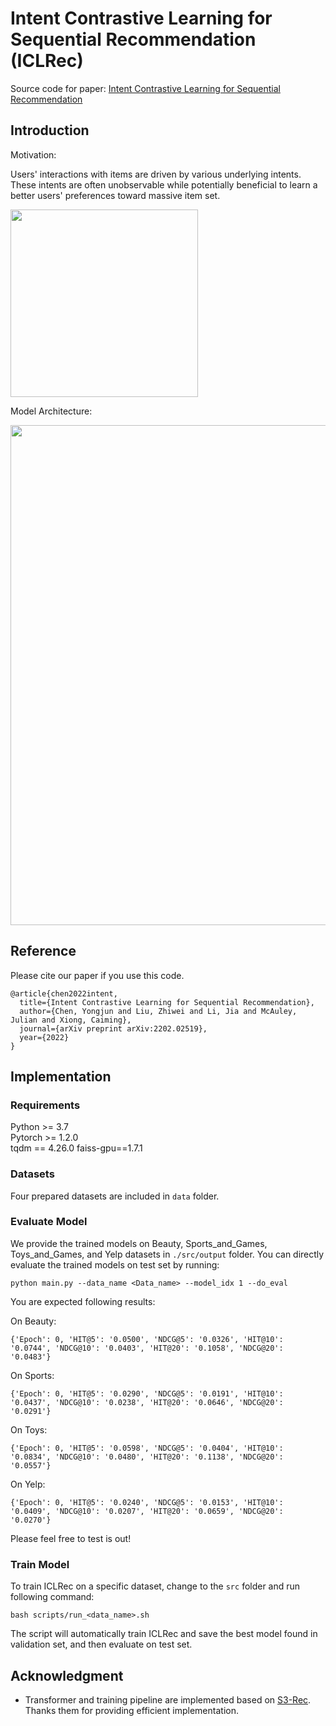 # Intent Contrastive Learning for Sequential Recommendation (ICLRec)

Source code for paper: [Intent Contrastive Learning for Sequential Recommendation](https://arxiv.org/pdf/2202.02519.pdf)

## Introduction

Motivation: 

Users' interactions with items are driven by various underlying intents. These intents are often unobservable while potentially beneficial to learn a better users' preferences toward massive item set.

<img src="./img/motivation_sports.png" width="300">

Model Architecture:

<img src="./img/model.png" width="800">

## Reference

Please cite our paper if you use this code.

```
@article{chen2022intent,
  title={Intent Contrastive Learning for Sequential Recommendation},
  author={Chen, Yongjun and Liu, Zhiwei and Li, Jia and McAuley, Julian and Xiong, Caiming},
  journal={arXiv preprint arXiv:2202.02519},
  year={2022}
}
```

## Implementation
### Requirements

Python >= 3.7  
Pytorch >= 1.2.0  
tqdm == 4.26.0
faiss-gpu==1.7.1

### Datasets

Four prepared datasets are included in `data` folder.


### Evaluate Model

We provide the trained models on Beauty, Sports_and_Games, Toys_and_Games, and Yelp datasets in `./src/output` folder. You can directly evaluate the trained models on test set by running:

```
python main.py --data_name <Data_name> --model_idx 1 --do_eval
```

You are expected following results:

On Beauty: 
```
{'Epoch': 0, 'HIT@5': '0.0500', 'NDCG@5': '0.0326', 'HIT@10': '0.0744', 'NDCG@10': '0.0403', 'HIT@20': '0.1058', 'NDCG@20': '0.0483'}
```
On Sports:
```
{'Epoch': 0, 'HIT@5': '0.0290', 'NDCG@5': '0.0191', 'HIT@10': '0.0437', 'NDCG@10': '0.0238', 'HIT@20': '0.0646', 'NDCG@20': '0.0291'}
```
On Toys:

```
{'Epoch': 0, 'HIT@5': '0.0598', 'NDCG@5': '0.0404', 'HIT@10': '0.0834', 'NDCG@10': '0.0480', 'HIT@20': '0.1138', 'NDCG@20': '0.0557'}
```

On Yelp:
```
{'Epoch': 0, 'HIT@5': '0.0240', 'NDCG@5': '0.0153', 'HIT@10': '0.0409', 'NDCG@10': '0.0207', 'HIT@20': '0.0659', 'NDCG@20': '0.0270'}
```

Please feel free to test is out!


### Train Model

To train ICLRec on a specific dataset, change to the `src` folder and run following command: 

```
bash scripts/run_<data_name>.sh
```

The script will automatically train ICLRec and save the best model found in validation set, and then evaluate on test set.


## Acknowledgment
 - Transformer and training pipeline are implemented based on [S3-Rec](https://github.com/RUCAIBox/CIKM2020-S3Rec). Thanks them for providing efficient implementation.

